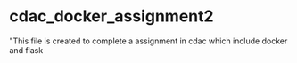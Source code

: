 # cdac_docker_assignment2
"This file is created to complete a assignment in cdac which include docker and flask
